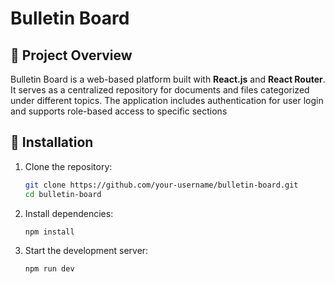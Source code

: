 # Bulletin Board

## 📌 Project Overview
Bulletin Board is a web-based platform built with **React.js** and **React Router**. It serves as a centralized repository for documents and files categorized under different topics. The application includes authentication for user login and supports role-based access to specific sections

## 📌 Installation
1. Clone the repository:
   ```bash
   git clone https://github.com/your-username/bulletin-board.git
   cd bulletin-board
   ```

2. Install dependencies:
   ```bash
   npm install
   ```

3. Start the development server:
   ```bash
   npm run dev
   ```
